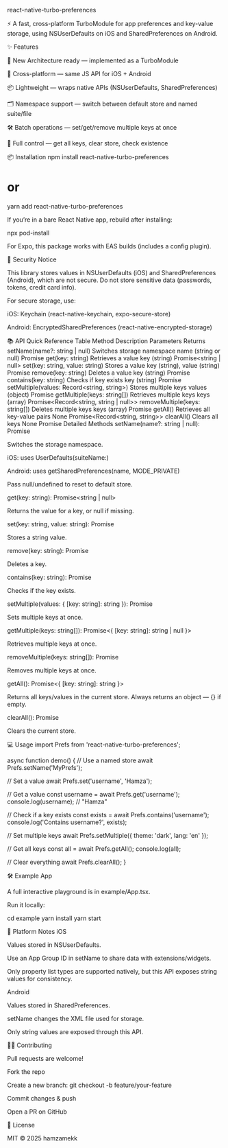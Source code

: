 react-native-turbo-preferences

⚡ A fast, cross-platform TurboModule for app preferences and key-value storage, using NSUserDefaults on iOS and SharedPreferences on Android.

✨ Features

🚀 New Architecture ready — implemented as a TurboModule

📱 Cross-platform — same JS API for iOS + Android

📦 Lightweight — wraps native APIs (NSUserDefaults, SharedPreferences)

🗂 Namespace support — switch between default store and named suite/file

🛠 Batch operations — set/get/remove multiple keys at once

🧹 Full control — get all keys, clear store, check existence

📦 Installation
npm install react-native-turbo-preferences

# or

yarn add react-native-turbo-preferences

If you’re in a bare React Native app, rebuild after installing:

npx pod-install

For Expo, this package works with EAS builds (includes a config plugin).

🚨 Security Notice

This library stores values in NSUserDefaults (iOS) and SharedPreferences (Android), which are not secure.
Do not store sensitive data (passwords, tokens, credit card info).

For secure storage, use:

iOS: Keychain (react-native-keychain, expo-secure-store)

Android: EncryptedSharedPreferences (react-native-encrypted-storage)

📚 API
Quick Reference Table
Method Description Parameters Returns
setName(name?: string | null) Switches storage namespace name (string or null) Promise<void>
get(key: string) Retrieves a value key (string) Promise<string | null>
set(key: string, value: string) Stores a value key (string), value (string) Promise<void>
remove(key: string) Deletes a value key (string) Promise<void>
contains(key: string) Checks if key exists key (string) Promise<boolean>
setMultiple(values: Record<string, string>) Stores multiple keys values (object) Promise<void>
getMultiple(keys: string[]) Retrieves multiple keys keys (array) Promise<Record<string, string | null>>
removeMultiple(keys: string[]) Deletes multiple keys keys (array) Promise<void>
getAll() Retrieves all key-value pairs None Promise<Record<string, string>>
clearAll() Clears all keys None Promise<void>
Detailed Methods
setName(name?: string | null): Promise<void>

Switches the storage namespace.

iOS: uses UserDefaults(suiteName:)

Android: uses getSharedPreferences(name, MODE_PRIVATE)

Pass null/undefined to reset to default store.

get(key: string): Promise<string | null>

Returns the value for a key, or null if missing.

set(key: string, value: string): Promise<void>

Stores a string value.

remove(key: string): Promise<void>

Deletes a key.

contains(key: string): Promise<boolean>

Checks if the key exists.

setMultiple(values: { [key: string]: string }): Promise<void>

Sets multiple keys at once.

getMultiple(keys: string[]): Promise<{ [key: string]: string | null }>

Retrieves multiple keys at once.

removeMultiple(keys: string[]): Promise<void>

Removes multiple keys at once.

getAll(): Promise<{ [key: string]: string }>

Returns all keys/values in the current store. Always returns an object — {} if empty.

clearAll(): Promise<void>

Clears the current store.

💻 Usage
import Prefs from 'react-native-turbo-preferences';

async function demo() {
// Use a named store
await Prefs.setName('MyPrefs');

// Set a value
await Prefs.set('username', 'Hamza');

// Get a value
const username = await Prefs.get('username');
console.log(username); // "Hamza"

// Check if a key exists
const exists = await Prefs.contains('username');
console.log('Contains username?', exists);

// Set multiple keys
await Prefs.setMultiple({ theme: 'dark', lang: 'en' });

// Get all keys
const all = await Prefs.getAll();
console.log(all);

// Clear everything
await Prefs.clearAll();
}

🛠 Example App

A full interactive playground is in example/App.tsx.

Run it locally:

cd example
yarn install
yarn start

📌 Platform Notes
iOS

Values stored in NSUserDefaults.

Use an App Group ID in setName to share data with extensions/widgets.

Only property list types are supported natively, but this API exposes string values for consistency.

Android

Values stored in SharedPreferences.

setName changes the XML file used for storage.

Only string values are exposed through this API.

🧑‍💻 Contributing

Pull requests are welcome!

Fork the repo

Create a new branch: git checkout -b feature/your-feature

Commit changes & push

Open a PR on GitHub

📄 License

MIT © 2025 hamzamekk

